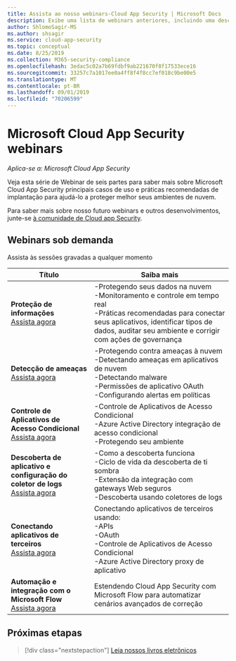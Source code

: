 ```yaml
---
title: Assista ao nosso webinars-Cloud App Security | Microsoft Docs
description: Exibe uma lista de webinars anteriores, incluindo uma descrição.
author: ShlomoSagir-MS
ms.author: shsagir
ms.service: cloud-app-security
ms.topic: conceptual
ms.date: 8/25/2019
ms.collection: M365-security-compliance
ms.openlocfilehash: 3edac5c02a7b69fdbf9ab221670f8f17533ece16
ms.sourcegitcommit: 33257c7a1017ee0a4ff8f4f8cc7ef018c9be00e5
ms.translationtype: MT
ms.contentlocale: pt-BR
ms.lasthandoff: 09/01/2019
ms.locfileid: "70206599"
---
```

# <a name="microsoft-cloud-app-security-webinars"></a>Microsoft Cloud App Security webinars

*Aplica-se a: Microsoft Cloud App Security*

Veja esta série de Webinar de seis partes para saber mais sobre Microsoft Cloud App Security principais casos de uso e práticas recomendadas de implantação para ajudá-lo a proteger melhor seus ambientes de nuvem.

Para saber mais sobre nosso futuro webinars e outros desenvolvimentos, junte-se [à comunidade de Cloud app Security](https://aka.ms/SecurityCommunity).

## <a name="on-demand-webinars"></a>Webinars sob demanda

Assista às sessões gravadas a qualquer momento

| Título | Saiba mais |
| --- | --- |
| **Proteção de informações**<br>[Assista agora](https://go.microsoft.com/fwlink/?linkid=2101487) | -Protegendo seus dados na nuvem<br>-Monitoramento e controle em tempo real<br>-Práticas recomendadas para conectar seus aplicativos, identificar tipos de dados, auditar seu ambiente e corrigir com ações de governança |
| **Detecção de ameaças**<br>[Assista agora](https://go.microsoft.com/fwlink/?linkid=2101574) | -Protegendo contra ameaças à nuvem<br>-Detectando ameaças em aplicativos de nuvem<br>-Detectando malware<br>-Permissões de aplicativo OAuth<br>-Configurando alertas em políticas |
| **Controle de Aplicativos de Acesso Condicional**<br>[Assista agora](https://go.microsoft.com/fwlink/?linkid=2102100) | -Controle de Aplicativos de Acesso Condicional<br>-Azure Active Directory integração de acesso condicional<br>-Protegendo seu ambiente |
| **Descoberta de aplicativo e configuração do coletor de logs**<br>[Assista agora](https://go.microsoft.com/fwlink/?linkid=2102101) | -Como a descoberta funciona<br>-Ciclo de vida da descoberta de ti sombra<br>-Extensão da integração com gateways Web seguros<br>-Descoberta usando coletores de logs |
| **Conectando aplicativos de terceiros**<br>[Assista agora](https://go.microsoft.com/fwlink/?linkid=2102200) | Conectando aplicativos de terceiros usando:<br>-APIs<br>-OAuth<br>-Controle de Aplicativos de Acesso Condicional<br>-Azure Active Directory proxy de aplicativo |
| **Automação e integração com o Microsoft Flow**<br>[Assista agora](https://go.microsoft.com/fwlink/?linkid=2102102) | Estendendo Cloud App Security com Microsoft Flow para automatizar cenários avançados de correção |

## <a name="next-steps"></a>Próximas etapas

> [!div class="nextstepaction"]
[Leia nossos livros eletrônicos](e-books.md)
